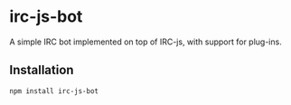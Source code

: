 # irc-js-bot

A simple IRC bot implemented on top of IRC-js, with support for plug-ins.

## Installation

	npm install irc-js-bot

